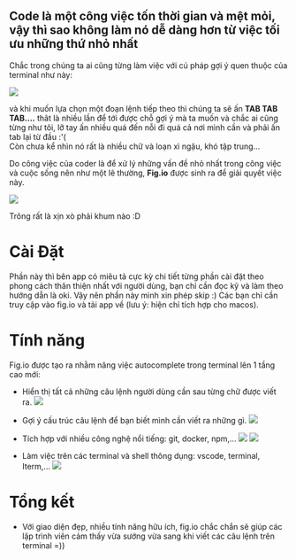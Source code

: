 ## Code là một công việc tốn thời gian và mệt mỏi, vậy thì sao không làm nó dễ dàng hơn từ việc tối ưu những thứ nhỏ nhất

Chắc trong chúng ta ai cũng từng làm việc với cú pháp gợi ý quen thuộc của terminal như này: 

![](https://images.viblo.asia/ac91f0c3-bf3b-4626-b1a5-946ac5e0a1e7.png)

và khi muốn lựa chọn một đoạn lệnh tiếp theo thì chúng ta sẽ ấn **TAB TAB TAB....** thât là nhiều lần để tới được chỗ gợi ý mà ta muốn và chắc ai cũng từng như tôi, lỡ tay ấn nhiều quá đến nỗi đi quá cả nơi mình cần và phải ấn tab lại từ đầu :'( 
<br>Còn chưa kể nhìn nó rất là nhiều chữ và loạn xì ngậu, khó tập trung...

Do công việc của coder là để xử lý những vấn đề nhỏ nhất trong công việc và cuộc sống nên như một lẽ thường, **Fig.io** được sinh ra để giải quyết việc này.

![](https://images.viblo.asia/5b257c3c-6996-42b5-8e12-9474e91ff20e.png)

Trông rất là xịn xò phải khum nào :D 

# Cài Đặt
Phần này thì bên app có miêu tả cực kỳ chi tiết từng phần cài đặt theo phong cách thân thiện nhất với người dùng, bạn chỉ cần đọc kỹ và làm theo hướng dẫn là oki. Vậy nên phần này mình xin phép skip :) Các bạn chỉ cần truy cập vào fig.io và tải app về (lưu ý: hiện chỉ tích hợp cho macos).

# Tính năng
Fig.io được tạo ra nhằm nâng việc autocomplete trong terminal lên 1 tầng cao mới: 
- Hiển thị tất cả những câu lệnh người dùng cần sau từng chữ được viết ra.
![](https://images.viblo.asia/ac895e2c-e575-40ce-bd2c-6880a10e06f9.png)

- Gợi ý cấu trúc câu lệnh để bạn biết mình cần viết ra những gì.
![](https://images.viblo.asia/7598a172-0122-4fa8-be22-5776a5c1f3e1.png)

- Tích hợp với nhiều công nghệ nổi tiếng: git, docker, npm,...
![](https://images.viblo.asia/5c320237-1abc-47d3-951f-f01225ce5059.png)
![](https://images.viblo.asia/fe164304-46df-44ab-b0ca-52a7fc903d9d.png)

- Làm việc trên các terminal và shell thông dụng: vscode, terminal, Iterm,...
![](https://images.viblo.asia/461f728c-b392-4cbe-ace3-0557c5eff953.png)

# Tổng kết
- Với giao diện đẹp, nhiều tính năng hữu ích, fig.io chắc chắn sẽ giúp các lập trình viên cảm thấy vừa sướng vừa sang khi viết các câu lệnh trên terminal =))